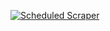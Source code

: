 [![Scheduled Scraper](https://github.com/santoshjogdand/result_notifier_bot/actions/workflows/scraper.yml/badge.svg)](https://github.com/santoshjogdand/result_notifier_bot/actions/workflows/scraper.yml)

